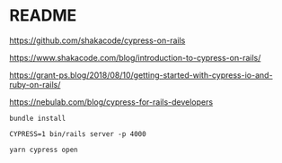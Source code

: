 # README

https://github.com/shakacode/cypress-on-rails

https://www.shakacode.com/blog/introduction-to-cypress-on-rails/

https://grant-ps.blog/2018/08/10/getting-started-with-cypress-io-and-ruby-on-rails/

https://nebulab.com/blog/cypress-for-rails-developers

```
bundle install

CYPRESS=1 bin/rails server -p 4000

yarn cypress open

```
